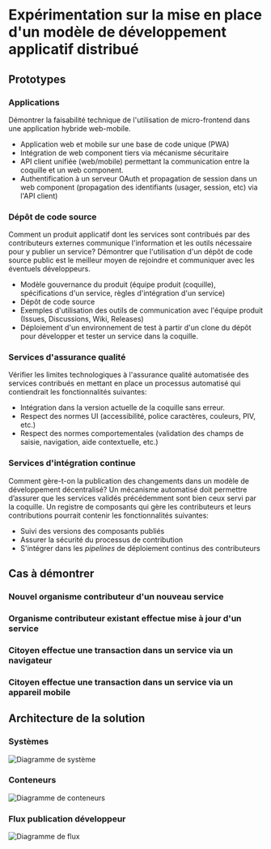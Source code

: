 # Expérimentation sur la mise en place d'un modèle de développement applicatif distribué

## Prototypes

### Applications

Démontrer la faisabilité technique de l'utilisation de micro-frontend dans une application hybride web-mobile. 

* Application web et mobile sur une base de code unique (PWA) 
* Intégration de web component tiers via mécanisme sécuritaire
* API client unifiée (web/mobile) permettant la communication entre la coquille et un web component.  
* Authentification à un serveur OAuth et propagation de session dans un web component (propagation des identifiants (usager, session, etc) via l'API client) 

### Dépôt de code source

Comment un produit applicatif dont les services sont contribués par des contributeurs externes communique l'information et les outils nécessaire pour y publier un service? Démontrer que l'utilisation d'un dépôt de code source public est le meilleur moyen de rejoindre et communiquer avec les éventuels développeurs.  

* Modèle gouvernance du produit (équipe produit (coquille), spécifications d'un service, règles d'intégration d'un service) 
* Dépôt de code source 
* Exemples d'utilisation des outils de communication avec l'équipe produit (Issues, Discussions, Wiki, Releases) 
* Déploiement d'un environnement de test à partir d'un clone du dépôt pour développer et tester un service dans la coquille. 

### Services d'assurance qualité

Vérifier les limites technologiques à l'assurance qualité automatisée des services contribués en mettant en place un processus automatisé qui contiendrait les fonctionnalités suivantes: 

* Intégration dans la version actuelle de la coquille sans erreur. 
* Respect des normes UI (accessibilité, police caractères, couleurs, PIV, etc.) 
* Respect des normes comportementales (validation des champs de saisie, navigation, aide contextuelle, etc.) 

### Services d'intégration continue 

Comment gère-t-on la publication des changements dans un modèle de développement décentralisé? Un mécanisme automatisé doit permettre d’assurer que les services validés précédemment sont bien ceux servi par la coquille. Un registre de composants qui gère les contributeurs et leurs contributions pourrait contenir les fonctionnalités suivantes:

* Suivi des versions des composants publiés 
* Assurer la sécurité du processus de contribution
* S'intégrer dans les *pipelines* de déploiement continus des contributeurs

## Cas à démontrer

### Nouvel organisme contributeur d'un nouveau service

### Organisme contributeur existant effectue mise à jour d'un service

### Citoyen effectue une transaction dans un service via un navigateur

### Citoyen effectue une transaction dans un service via un appareil mobile

## Architecture de la solution

### Systèmes
![Diagramme de système](https://www.plantuml.com/plantuml/proxy?cache=no&fmt=svg&src=https://raw.githubusercontent.com/CQEN-QDCE/exp-dev-distribue/main/exp/architecture/systeme.puml)

### Conteneurs
![Diagramme de conteneurs](https://www.plantuml.com/plantuml/proxy?cache=no&fmt=svg&src=https://raw.githubusercontent.com/CQEN-QDCE/exp-dev-distribue/main/exp/architecture/conteneurs.puml)

### Flux publication développeur
![Diagramme de flux](https://www.plantuml.com/plantuml/proxy?cache=no&fmt=svg&src=https://raw.githubusercontent.com/CQEN-QDCE/exp-dev-distribue/main/exp/architecture/fluxPublication.puml)